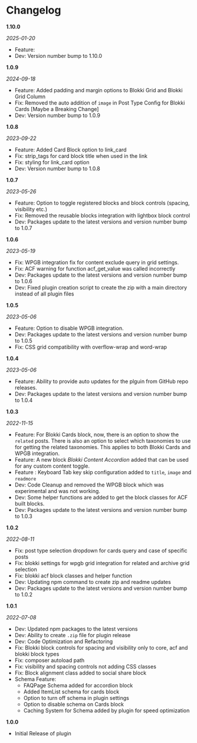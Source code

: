 # Changelog

**1.10.0**

*2025-01-20*

- Feature: 
- Dev: Version number bump to 1.10.0

**1.0.9**

*2024-09-18*

- Feature: Added padding and margin options to Blokki Grid and Blokki Grid Column
- Fix: Removed the auto addition of `image` in Post Type Config for Blokki Cards [Maybe a Breaking Change]
- Dev: Version number bump to 1.0.9

**1.0.8**

*2023-09-22*

- Feature: Added Card Block option to link_card 
- Fix: strip_tags for card block title when used in the link
- Fix: styling for link_card option
- Dev: Version number bump to 1.0.8

**1.0.7**

*2023-05-26*

- Feature: Option to toggle registered blocks and block controls (spacing, visibility etc.)
- Fix: Removed the reusable blocks integration with lightbox block control
- Dev: Packages update to the latest versions and version number bump to 1.0.7

**1.0.6**

*2023-05-19*

- Fix: WPGB integration fix for content exclude query in grid settings.
- Fix: ACF warning for function acf_get_value was called incorrectly
- Dev: Packages update to the latest versions and version number bump to 1.0.6
- Dev: Fixed plugin creation script to create the zip with a main directory instead of all plugin files

**1.0.5**

*2023-05-06*

- Feature: Option to disable WPGB integration.
- Dev: Packages update to the latest versions and version number bump to 1.0.5
- Fix: CSS grid compatibility with overflow-wrap and word-wrap

**1.0.4**

*2023-05-06*

- Feature: Ability to provide auto updates for the plguin from GitHub repo releases.
- Dev: Packages update to the latest versions and version number bump to 1.0.4

**1.0.3**

*2022-11-15*

- Feature: For Blokki Cards block, now, there is an option to show the `related` posts. There is also an option to select which taxonomies to use for getting the related taxonomies. This applies to both Blokki Cards and WPGB integration.
- Feature: A new block *Blokki Content Accordion* added that can be used for any custom content toggle. 
- Feature : Keyboard Tab key skip configuration added to `title`, `image` and `readmore`
- Dev: Code Cleanup and removed the WPGB block which was experimental and was not working.
- Dev: Some helper functions are added to get the block classes for ACF built blocks.
- Dev: Packages update to the latest versions and version number bump to 1.0.3


**1.0.2**

*2022-08-11*

- Fix: post type selection dropdown for cards query and case of specific posts
- Fix: blokki settings for wpgb grid integration for related and archive grid selection
- Fix: blokki acf block classes and helper function
- Dev: Updating npm command to create zip and readme updates
- Dev: Packages update to the latest versions and version number bump to 1.0.2

**1.0.1**

*2022-07-08*

- Dev: Updated npm packages to the latest versions
- Dev: Ability to create `.zip` file for plugin release
- Dev: Code Optimization and Refactoring
- Fix: Blokki block controls for spacing and visibility only to core, acf and blokki block types
- Fix: composer autoload path
- Fix: visibility and spacing controls not adding CSS classes
- Fix: Block alignment class added to social share block
- Schema Feature:
    - FAQPage Schema added for accordion block
    - Added ItemList schema for cards block
    - Option to turn off schema in plugin settings
    - Option to disable schema on Cards block
    - Caching System for Schema added by plugin for speed optimization

**1.0.0**

* Initial Release of plugin
